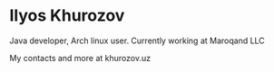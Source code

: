 # Ilyos Khurozov

Java developer, Arch linux user. Currently working at Maroqand LLC

My contacts and more at khurozov.uz
